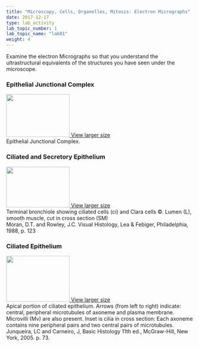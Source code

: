 ```yaml
---
title: "Microscopy, Cells, Organelles, Mitosis: Electron Micrographs"
date: 2017-12-17
type: lab_activity
lab_topic_number: 1
lab_topic_name: "lab01"
weight: 4
---
```

<div class="entrybody">
						<p>Examine the electron Micrographs so that you understand the ultrastructural equivalents of the structures you have seen under the microscope.</p>

<h3>Epithelial Junctional Complex</h3>

<div class="slidepopup"><div class="thumbnail"> <a href="/assets_c/2009/07/09-1192/" target="_blank" > <img src="/assets/images/09-thumb-170x115-1192.jpg" width="170" height="115" alt="" class="mt-image-left"> </a> <a href="/assets_c/2009/07/09-1192/" target="_blank" >View larger size</a></div><div class="slidetxt">
Epithelial Junctional Complex.</div></div>

<h3>Ciliated and Secretory Epithelium </h3>

<div class="slidepopup"><div class="thumbnail"> <a href="/assets_c/2009/07/11-1198/" target="_blank" > <img src="/assets/images/11-thumb-170x109-1198.jpg" width="170" height="109" alt="" class="mt-image-left"> </a> <a href="/assets_c/2009/07/11-1198/" target="_blank" >View larger size</a></div><div class="slidetxt">
Terminal bronchiole showing ciliated cells (ci) and Clara cells ©. Lumen (L), smooth muscle, cut in cross section (SM) <br>
Moran, <span class="caps">D.T. </span>and Rowley, <span class="caps">J.C.</span> Visual Histology, Lea &amp; Febiger, Philadelphia, 1988, p. 123</div></div>


<h3>Ciliated Epithelium</h3>

<div class="slidepopup"><div class="thumbnail"> <a href="/assets_c/2009/07/08-1189/" target="_blank" > <img src="/assets/images/08-thumb-170x123-1189.jpg" width="170" height="123" alt="" class="mt-image-left"> </a> <a href="/assets_c/2009/07/08-1189/" target="_blank" >View larger size</a></div><div class="slidetxt">
Apical portion of ciliated epithelium. Arrows (from left to right) indicate: central, peripheral microtubules of axoneme and plasma membrane. Microvilli (Mv) are also present. Inset is cilia in cross section: Each axoneme contains nine peripheral pairs and two central pairs of microtubules. <br>
Junqueira, LC and Carneiro, J, Basic Histology 11th ed., McGraw-Hill, New York, 2005. p. 73.</div></div>
						
						
</div>
